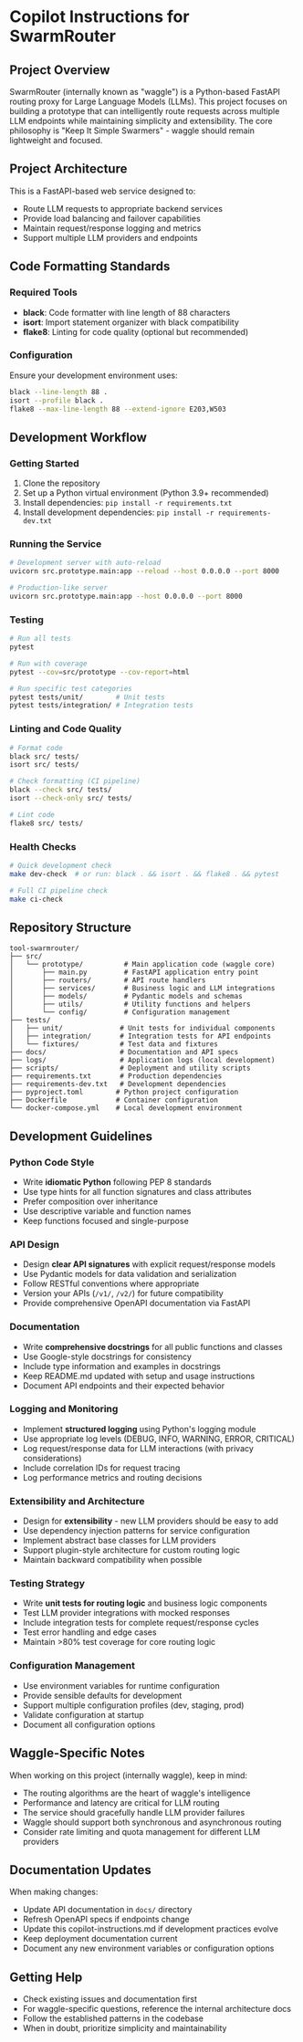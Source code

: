# Copilot Instructions for SwarmRouter

## Project Overview

SwarmRouter (internally known as "waggle") is a Python-based FastAPI routing proxy for Large Language Models (LLMs). This project focuses on building a prototype that can intelligently route requests across multiple LLM endpoints while maintaining simplicity and extensibility. The core philosophy is "Keep It Simple Swarmers" - waggle should remain lightweight and focused.

## Project Architecture

This is a FastAPI-based web service designed to:
- Route LLM requests to appropriate backend services
- Provide load balancing and failover capabilities
- Maintain request/response logging and metrics
- Support multiple LLM providers and endpoints

## Code Formatting Standards

### Required Tools
- **black**: Code formatter with line length of 88 characters
- **isort**: Import statement organizer with black compatibility
- **flake8**: Linting for code quality (optional but recommended)

### Configuration
Ensure your development environment uses:
```bash
black --line-length 88 .
isort --profile black .
flake8 --max-line-length 88 --extend-ignore E203,W503
```

## Development Workflow

### Getting Started
1. Clone the repository
2. Set up a Python virtual environment (Python 3.9+ recommended)
3. Install dependencies: `pip install -r requirements.txt`
4. Install development dependencies: `pip install -r requirements-dev.txt`

### Running the Service
```bash
# Development server with auto-reload
uvicorn src.prototype.main:app --reload --host 0.0.0.0 --port 8000

# Production-like server
uvicorn src.prototype.main:app --host 0.0.0.0 --port 8000
```

### Testing
```bash
# Run all tests
pytest

# Run with coverage
pytest --cov=src/prototype --cov-report=html

# Run specific test categories
pytest tests/unit/        # Unit tests
pytest tests/integration/ # Integration tests
```

### Linting and Code Quality
```bash
# Format code
black src/ tests/
isort src/ tests/

# Check formatting (CI pipeline)
black --check src/ tests/
isort --check-only src/ tests/

# Lint code
flake8 src/ tests/
```

### Health Checks
```bash
# Quick development check
make dev-check  # or run: black . && isort . && flake8 . && pytest

# Full CI pipeline check
make ci-check
```

## Repository Structure

```
tool-swarmrouter/
├── src/
│   └── prototype/          # Main application code (waggle core)
│       ├── main.py         # FastAPI application entry point
│       ├── routers/        # API route handlers
│       ├── services/       # Business logic and LLM integrations
│       ├── models/         # Pydantic models and schemas
│       ├── utils/          # Utility functions and helpers
│       └── config/         # Configuration management
├── tests/
│   ├── unit/              # Unit tests for individual components
│   ├── integration/       # Integration tests for API endpoints
│   └── fixtures/          # Test data and fixtures
├── docs/                  # Documentation and API specs
├── logs/                  # Application logs (local development)
├── scripts/               # Deployment and utility scripts
├── requirements.txt       # Production dependencies
├── requirements-dev.txt   # Development dependencies
├── pyproject.toml        # Python project configuration
├── Dockerfile            # Container configuration
└── docker-compose.yml    # Local development environment
```

## Development Guidelines

### Python Code Style
- Write **idiomatic Python** following PEP 8 standards
- Use type hints for all function signatures and class attributes
- Prefer composition over inheritance
- Use descriptive variable and function names
- Keep functions focused and single-purpose

### API Design
- Design **clear API signatures** with explicit request/response models
- Use Pydantic models for data validation and serialization
- Follow RESTful conventions where appropriate
- Version your APIs (`/v1/`, `/v2/`) for future compatibility
- Provide comprehensive OpenAPI documentation via FastAPI

### Documentation
- Write **comprehensive docstrings** for all public functions and classes
- Use Google-style docstrings for consistency
- Include type information and examples in docstrings
- Keep README.md updated with setup and usage instructions
- Document API endpoints and their expected behavior

### Logging and Monitoring
- Implement **structured logging** using Python's logging module
- Use appropriate log levels (DEBUG, INFO, WARNING, ERROR, CRITICAL)
- Log request/response data for LLM interactions (with privacy considerations)
- Include correlation IDs for request tracing
- Log performance metrics and routing decisions

### Extensibility and Architecture
- Design for **extensibility** - new LLM providers should be easy to add
- Use dependency injection patterns for service configuration
- Implement abstract base classes for LLM providers
- Support plugin-style architecture for custom routing logic
- Maintain backward compatibility when possible

### Testing Strategy
- Write **unit tests for routing logic** and business logic components
- Test LLM provider integrations with mocked responses
- Include integration tests for complete request/response cycles
- Test error handling and edge cases
- Maintain >80% test coverage for core routing logic

### Configuration Management
- Use environment variables for runtime configuration
- Provide sensible defaults for development
- Support multiple configuration profiles (dev, staging, prod)
- Validate configuration at startup
- Document all configuration options

## Waggle-Specific Notes

When working on this project (internally waggle), keep in mind:
- The routing algorithms are the heart of waggle's intelligence
- Performance and latency are critical for LLM routing
- The service should gracefully handle LLM provider failures
- Waggle should support both synchronous and asynchronous routing
- Consider rate limiting and quota management for different LLM providers

## Documentation Updates

When making changes:
- Update API documentation in `docs/` directory
- Refresh OpenAPI specs if endpoints change
- Update this copilot-instructions.md if development practices evolve
- Keep deployment documentation current
- Document any new environment variables or configuration options

## Getting Help

- Check existing issues and documentation first
- For waggle-specific questions, reference the internal architecture docs
- Follow the established patterns in the codebase
- When in doubt, prioritize simplicity and maintainability
